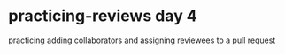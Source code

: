 # practicing-reviews day 4

practicing adding collaborators and assigning reviewees to a pull request
